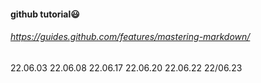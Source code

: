 
#### github tutorial:smiley:
###### https://guides.github.com/features/mastering-markdown/

22.06.03
22.06.08
22.06.17
22.06.20
22.06.22
22/06.23
